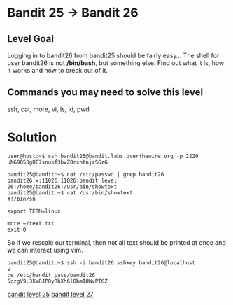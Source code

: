 <h1>Bandit 25 &#x2192; Bandit 26 </h1>

<h2 id="level-goal">Level Goal</h2>
<p>Logging in to bandit26 from bandit25 should be fairly easy…
The shell for user bandit26 is not <strong>/bin/bash</strong>, but something else.
Find out what it is, how it works and how to break out of it.</p>

<h2 id="commands-you-may-need-to-solve-this-level">Commands you may need to solve this level</h2>
<p>ssh, cat, more, vi, ls, id, pwd</p>


<h1>Solution</h1>

```
user@host:~$ ssh bandit25@bandit.labs.overthewire.org -p 2220
uNG9O58gUE7snukf3bvZ0rxhtnjzSGzG

bandit25@bandit:~$ cat /etc/passwd | grep bandit26
bandit26:x:11026:11026:bandit level 26:/home/bandit26:/usr/bin/showtext
bandit25@bandit:~$ cat /usr/bin/showtext
#!/bin/sh

export TERM=linux

more ~/text.txt
exit 0
```

So if we rescale our terminal, then not all text should be printed at once and we can interact using vim.

```
bandit25@bandit:~$ ssh -i bandit26.sshkey bandit26@localhost
v
:e /etc/bandit_pass/bandit26
5czgV9L3Xx8JPOyRbXh6lQbmIOWvPT6Z
```

[bandit level 25](25.md)
	[bandit level 27](27.md)
